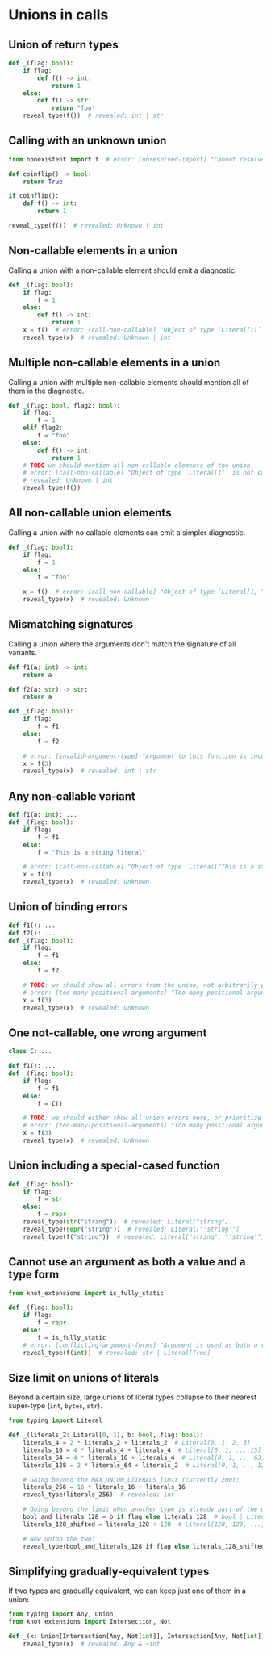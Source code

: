# Unions in calls

## Union of return types

```py
def _(flag: bool):
    if flag:
        def f() -> int:
            return 1
    else:
        def f() -> str:
            return "foo"
    reveal_type(f())  # revealed: int | str
```

## Calling with an unknown union

```py
from nonexistent import f  # error: [unresolved-import] "Cannot resolve import `nonexistent`"

def coinflip() -> bool:
    return True

if coinflip():
    def f() -> int:
        return 1

reveal_type(f())  # revealed: Unknown | int
```

## Non-callable elements in a union

Calling a union with a non-callable element should emit a diagnostic.

```py
def _(flag: bool):
    if flag:
        f = 1
    else:
        def f() -> int:
            return 1
    x = f()  # error: [call-non-callable] "Object of type `Literal[1]` is not callable"
    reveal_type(x)  # revealed: Unknown | int
```

## Multiple non-callable elements in a union

Calling a union with multiple non-callable elements should mention all of them in the diagnostic.

```py
def _(flag: bool, flag2: bool):
    if flag:
        f = 1
    elif flag2:
        f = "foo"
    else:
        def f() -> int:
            return 1
    # TODO we should mention all non-callable elements of the union
    # error: [call-non-callable] "Object of type `Literal[1]` is not callable"
    # revealed: Unknown | int
    reveal_type(f())
```

## All non-callable union elements

Calling a union with no callable elements can emit a simpler diagnostic.

```py
def _(flag: bool):
    if flag:
        f = 1
    else:
        f = "foo"

    x = f()  # error: [call-non-callable] "Object of type `Literal[1, "foo"]` is not callable"
    reveal_type(x)  # revealed: Unknown
```

## Mismatching signatures

Calling a union where the arguments don't match the signature of all variants.

```py
def f1(a: int) -> int:
    return a

def f2(a: str) -> str:
    return a

def _(flag: bool):
    if flag:
        f = f1
    else:
        f = f2

    # error: [invalid-argument-type] "Argument to this function is incorrect: Expected `str`, found `Literal[3]`"
    x = f(3)
    reveal_type(x)  # revealed: int | str
```

## Any non-callable variant

```py
def f1(a: int): ...
def _(flag: bool):
    if flag:
        f = f1
    else:
        f = "This is a string literal"

    # error: [call-non-callable] "Object of type `Literal["This is a string literal"]` is not callable"
    x = f(3)
    reveal_type(x)  # revealed: Unknown
```

## Union of binding errors

```py
def f1(): ...
def f2(): ...
def _(flag: bool):
    if flag:
        f = f1
    else:
        f = f2

    # TODO: we should show all errors from the union, not arbitrarily pick one union element
    # error: [too-many-positional-arguments] "Too many positional arguments to function `f1`: expected 0, got 1"
    x = f(3)
    reveal_type(x)  # revealed: Unknown
```

## One not-callable, one wrong argument

```py
class C: ...

def f1(): ...
def _(flag: bool):
    if flag:
        f = f1
    else:
        f = C()

    # TODO: we should either show all union errors here, or prioritize the not-callable error
    # error: [too-many-positional-arguments] "Too many positional arguments to function `f1`: expected 0, got 1"
    x = f(3)
    reveal_type(x)  # revealed: Unknown
```

## Union including a special-cased function

```py
def _(flag: bool):
    if flag:
        f = str
    else:
        f = repr
    reveal_type(str("string"))  # revealed: Literal["string"]
    reveal_type(repr("string"))  # revealed: Literal["'string'"]
    reveal_type(f("string"))  # revealed: Literal["string", "'string'"]
```

## Cannot use an argument as both a value and a type form

```py
from knot_extensions import is_fully_static

def _(flag: bool):
    if flag:
        f = repr
    else:
        f = is_fully_static
    # error: [conflicting-argument-forms] "Argument is used as both a value and a type form in call"
    reveal_type(f(int))  # revealed: str | Literal[True]
```

## Size limit on unions of literals

Beyond a certain size, large unions of literal types collapse to their nearest super-type (`int`,
`bytes`, `str`).

```py
from typing import Literal

def _(literals_2: Literal[0, 1], b: bool, flag: bool):
    literals_4 = 2 * literals_2 + literals_2  # Literal[0, 1, 2, 3]
    literals_16 = 4 * literals_4 + literals_4  # Literal[0, 1, .., 15]
    literals_64 = 4 * literals_16 + literals_4  # Literal[0, 1, .., 63]
    literals_128 = 2 * literals_64 + literals_2  # Literal[0, 1, .., 127]

    # Going beyond the MAX_UNION_LITERALS limit (currently 200):
    literals_256 = 16 * literals_16 + literals_16
    reveal_type(literals_256)  # revealed: int

    # Going beyond the limit when another type is already part of the union
    bool_and_literals_128 = b if flag else literals_128  # bool | Literal[0, 1, ..., 127]
    literals_128_shifted = literals_128 + 128  # Literal[128, 129, ..., 255]

    # Now union the two:
    reveal_type(bool_and_literals_128 if flag else literals_128_shifted)  # revealed: int
```

## Simplifying gradually-equivalent types

If two types are gradually equivalent, we can keep just one of them in a union:

```py
from typing import Any, Union
from knot_extensions import Intersection, Not

def _(x: Union[Intersection[Any, Not[int]], Intersection[Any, Not[int]]]):
    reveal_type(x)  # revealed: Any & ~int
```
